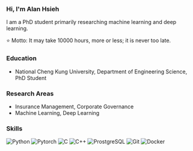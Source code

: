 ### Hi, I'm Alan Hsieh

I am a PhD student primarily researching machine learning and deep learning.

⭐ Motto: It may take 10000 hours, more or less; it is never too late.

### Education

- National Cheng Kung University, Department of Engineering Science, PhD Student

### Research Areas

- Insurance Management, Corporate Governance
- Machine Learning, Deep Learning

### Skills

![Python](https://img.shields.io/badge/Python-444?style=flat&logo=Python&logoColor=white)
![Pytorch](https://img.shields.io/badge/Pytorch-444?style=flat&logo=Pytorch&logoColor=white)
![C](https://img.shields.io/badge/CLanguage-444?style=flat&logo=C&logoColor=white)
![C++](https://img.shields.io/badge/C++-444?style=flat&logo=Cplusplus&logoColor=white)
![ProstgreSQL](https://img.shields.io/badge/PostgreSQL-444?style=flat&logo=PostgreSQL&logoColor=white)
![Git](https://img.shields.io/badge/Git-444?style=flat&logo=Git&logoColor=white)
![Docker](https://img.shields.io/badge/Docker-444?style=flat&logo=Docker&logoColor=white)
